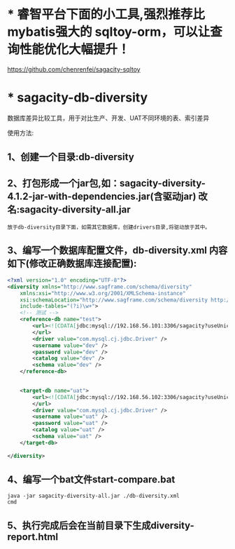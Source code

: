 # * 睿智平台下面的小工具,强烈推荐比mybatis强大的 sqltoy-orm，可以让查询性能优化大幅提升！
  https://github.com/chenrenfei/sagacity-sqltoy
  
# * sagacity-db-diversity
数据库差异比较工具，用于对比生产、开发、UAT不同环境的表、索引差异


使用方法:
## 1、创建一个目录:db-diversity
## 2、打包形成一个jar包,如：sagacity-diversity-4.1.2-jar-with-dependencies.jar(含驱动jar) 改名:sagacity-diversity-all.jar 
    放于db-diversity目录下面，如需其它数据库，创建drivers目录,将驱动放于其中。
## 3、编写一个数据库配置文件，db-diversity.xml 内容如下(修改正确数据库连接配置):
```xml
<?xml version="1.0" encoding="UTF-8"?>
<diversity xmlns="http://www.sagframe.com/schema/diversity"
	xmlns:xsi="http://www.w3.org/2001/XMLSchema-instance"
	xsi:schemaLocation="http://www.sagframe.com/schema/diversity http://www.sagframe.com/schema/sagacity-diversity.xsd"
	include-tables="(?i)\w+">
	<!-- 测试 -->
	<reference-db name="test">
		<url><![CDATA[jdbc:mysql://192.168.56.101:3306/sagacity?useUnicode=true&characterEncoding=utf-8&useSSL=false&serverTimezone=GMT%2B8]]>
		</url>
		<driver value="com.mysql.cj.jdbc.Driver" />
		<username value="dev" />
		<password value="dev" />
		<catalog value="dev" />
		<schema value="dev" />
	</reference-db>

	
	<target-db name="uat">
		<url><![CDATA[jdbc:mysql://192.168.56.102:3306/sagacity?useUnicode=true&characterEncoding=utf-8&useSSL=false&serverTimezone=GMT%2B8]]>
		</url>
		<driver value="com.mysql.cj.jdbc.Driver" />
		<username value="uat" />
		<password value="uat" />
		<catalog value="uat" />
		<schema value="uat" />
	</target-db>
	
</diversity>
```
## 4、编写一个bat文件start-compare.bat
```
java -jar sagacity-diversity-all.jar ./db-diversity.xml
cmd
```
## 5、执行完成后会在当前目录下生成diversity-report.html
<!doctype html>
<html>
<head>
<meta charset="UTF-8">
<title>数据库差异对比报告</title>
	<style>
	.table{font-size:14px;
	width:100%;
	text-align: center;	
	border-spacing: 0;
	table-layout: auto;
	line-height:32px;}	
		
	</style>
</head>

<body>
	<table border="1" cellspacing="0" class="table">
	<tr>
	<td colspan="9" align="middle" style="font-weight:bold; font-size:16px;">数据库:[dev] vs [uat] 差异报告-2019年10月17日14时37分50秒</td>
	</tr>
	   <tr>
		<th>类型</th>
		<th>对象名称</th>
		<th>参照数据库</th>
		<th>对比数据库</th>
		<th>字段差异</th>
		<th>主键差异</th>
		<th>索引差异</th>
		<th>外键差异</th>
		<th>备注</th>
	   </tr>
	   <tr>
		<td>表</td>
		<td>crm_member_bind</td>
		<td>存在</td>
		<td>存在</td>
		<td><br>列数量分别为:[8][9]</br><br>字段:[MOBILE]在referenceDB中不存在!</br></td>
		<td></td>
		<td></td>
		<td></td>
		<td></td>
	   </tr>
	   <tr>
		<td>表</td>
		<td>t_student</td>
		<td>存在</td>
		<td><font color="red">不存在</font></td>
		<td></td>
		<td></td>
		<td></td>
		<td></td>
		<td></td>
	   </tr>
	   <tr>
		<td>表</td>
		<td>crm_enterprise_copy1</td>
		<td><font color="red">不存在</font></td>
		<td>存在</td>
		<td></td>
		<td></td>
		<td></td>
		<td></td>
		<td></td>
	   </tr>
	   <tr>
		<td>表</td>
		<td>gd_enterprise_category</td>
		<td><font color="red">不存在</font></td>
		<td>存在</td>
		<td></td>
		<td></td>
		<td></td>
		<td></td>
		<td></td>
	   </tr>
	   <tr>
		<td>表</td>
		<td>gd_goods_attr_define</td>
		<td><font color="red">不存在</font></td>
		<td>存在</td>
		<td></td>
		<td></td>
		<td></td>
		<td></td>
		<td></td>
	   </tr>
	   <tr>
		<td>表</td>
		<td>gd_goods_cate_attr</td>
		<td><font color="red">不存在</font></td>
		<td>存在</td>
		<td></td>
		<td></td>
		<td></td>
		<td></td>
		<td></td>
	   </tr>
	   <tr>
		<td>表</td>
		<td>gd_goods_cate_qualification</td>
		<td><font color="red">不存在</font></td>
		<td>存在</td>
		<td></td>
		<td></td>
		<td></td>
		<td></td>
		<td></td>
	   </tr>
	   <tr>
		<td>表</td>
		<td>gd_goods_category</td>
		<td><font color="red">不存在</font></td>
		<td>存在</td>
		<td></td>
		<td></td>
		<td></td>
		<td></td>
		<td></td>
	   </tr>
	   <tr>
		<td>表</td>
		<td>gd_goods_sku_attr_value</td>
		<td><font color="red">不存在</font></td>
		<td>存在</td>
		<td></td>
		<td></td>
		<td></td>
		<td></td>
		<td></td>
	   </tr>
	   <tr>
		<td>表</td>
		<td>gd_goods_spu</td>
		<td><font color="red">不存在</font></td>
		<td>存在</td>
		<td></td>
		<td></td>
		<td></td>
		<td></td>
		<td></td>
	   </tr>
	   <tr>
		<td>表</td>
		<td>gd_manufacturer</td>
		<td><font color="red">不存在</font></td>
		<td>存在</td>
		<td></td>
		<td></td>
		<td></td>
		<td></td>
		<td></td>
	   </tr>
	   <tr>
		<td>表</td>
		<td>gd_payment_terms</td>
		<td><font color="red">不存在</font></td>
		<td>存在</td>
		<td></td>
		<td></td>
		<td></td>
		<td></td>
		<td></td>
	   </tr>
	   <tr>
		<td>表</td>
		<td>gd_pic_store</td>
		<td><font color="red">不存在</font></td>
		<td>存在</td>
		<td></td>
		<td></td>
		<td></td>
		<td></td>
		<td></td>
	   </tr>
	   <tr>
		<td>表</td>
		<td>gd_trademark</td>
		<td><font color="red">不存在</font></td>
		<td>存在</td>
		<td></td>
		<td></td>
		<td></td>
		<td></td>
		<td></td>
	   </tr>
  </table>
</body>
</html>



